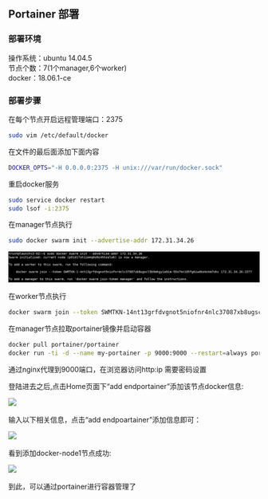 ## Portainer 部署  

### 部署环境  
操作系统：ubuntu 14.04.5  
节点个数：7(1个manager,6个worker)  
docker：18.06.1-ce  

### 部署步骤  

在每个节点开启远程管理端口：2375

```bash
sudo vim /etc/default/docker
```  

在文件的最后面添加下面内容  

```bash
DOCKER_OPTS="-H 0.0.0.0:2375 -H unix:///var/run/docker.sock"
```  

重启docker服务  

```bash
sudo service docker restart
sudo lsof -i:2375
```  

在manager节点执行
```bash
sudo docker swarm init --advertise-addr 172.31.34.26
```  
![](https://github.com/wangyh2016/storm/blob/master/1.png?raw=true)

在worker节点执行  

```bash
docker swarm join --token SWMTKN-14nt13grfdvgnot5niofnr4nlc37087xb8ugscl5b9mhgyia9im-55o7kn185fg6iwdksknkm7ohc 172.31.34.26:2377
```  
在manager节点拉取portainer镜像并启动容器

```bash
docker pull portainer/portainer
docker run -ti -d --name my-portainer -p 9000:9000 --restart=always portainer/portainer
```  

通过nginx代理到9000端口，在浏览器访问http:ip 需要密码设置  

登陆进去之后,点击Home页面下“add endportainer”添加该节点docker信息:  

![](https://s1.51cto.com/images/20180906/1536202813127556.png?x-oss-process=image/watermark,size_16,text_QDUxQ1RP5Y2a5a6i,color_FFFFFF,t_100,g_se,x_10,y_10,shadow_90,type_ZmFuZ3poZW5naGVpdGk=)

输入以下相关信息，点击“add endpoartainer”添加信息即可：  

![](https://s1.51cto.com/images/20180906/1536202895723000.png?x-oss-process=image/watermark,size_16,text_QDUxQ1RP5Y2a5a6i,color_FFFFFF,t_100,g_se,x_10,y_10,shadow_90,type_ZmFuZ3poZW5naGVpdGk=)

看到添加docker-node1节点成功:  

![](https://s1.51cto.com/images/20180906/1536202930633600.png?x-oss-process=image/watermark,size_16,text_QDUxQ1RP5Y2a5a6i,color_FFFFFF,t_100,g_se,x_10,y_10,shadow_90,type_ZmFuZ3poZW5naGVpdGk=)

到此，可以通过portainer进行容器管理了
